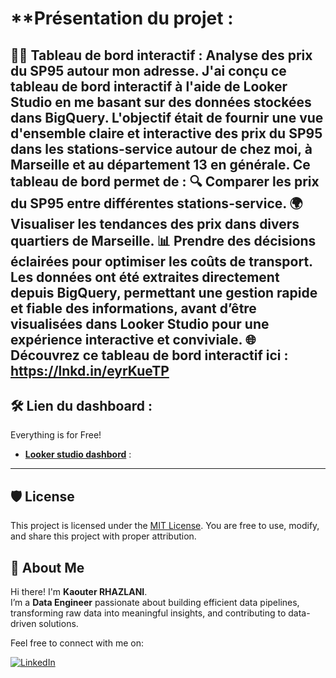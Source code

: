 
# **Présentation du projet : 

🚗💡 Tableau de bord interactif : Analyse des prix du SP95 autour mon adresse. J'ai conçu ce tableau de bord interactif à l'aide de Looker Studio en me basant sur des données stockées dans BigQuery. L'objectif était de fournir une vue d'ensemble claire et interactive des prix du SP95 dans les stations-service autour de chez moi, à Marseille et au département 13 en générale. Ce tableau de bord permet de : 
🔍 Comparer les prix du SP95 entre différentes stations-service. 
🌍 Visualiser les tendances des prix dans divers quartiers de Marseille. 
📊 Prendre des décisions éclairées pour optimiser les coûts de transport. Les données ont été extraites directement depuis BigQuery, permettant une gestion rapide et fiable des informations, avant d’être visualisées dans Looker Studio pour une expérience interactive et conviviale. 
🌐 Découvrez ce tableau de bord interactif ici : https://lnkd.in/eyrKueTP
---

## 🛠️ Lien du dashboard :

Everything is for Free!
- **[Looker studio dashbord]([(https://lnkd.in/eyrKueTP)])** :
---

## 🛡️ License

This project is licensed under the [MIT License](LICENSE). You are free to use, modify, and share this project with proper attribution.

## 🌟 About Me

Hi there! I'm **Kaouter RHAZLANI**.  
I’m a **Data Engineer** passionate about building efficient data pipelines, transforming raw data into meaningful insights, and contributing to data-driven solutions.

Feel free to connect with me on:

[![LinkedIn](https://img.shields.io/badge/LinkedIn-Kaouter%20Rhazlani-blue?style=for-the-badge&logo=linkedin)](https://www.linkedin.com/in/kaouter-rhazlani)





